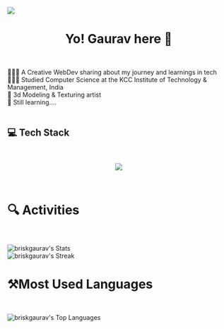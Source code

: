 
![](https://komarev.com/ghpvc/?username=briskgaurav&style=for-the-badge&color=orange)

<h1 align='center' > Yo! Gaurav here 🚀</h1>
</br>

👩🏻‍💻 A Creative WebDev sharing about my journey and learnings in tech<br/>
👩🏻‍🎓 Studied Computer Science at the KCC Institute of Technology & Management, India<br/>
🎨 3d Modeling & Texturing artist <br/>
💭 Still learning....
<br/>
<br/>

<!-- GitHub stats from https://github.com/anuraghazra/github-readme-stats -->
<h2>💻 Tech Stack </h2>
</br>
<p align="center">
  <a href="https://skillicons.dev">
    <img src="https://skillicons.dev/icons?i=html,css,js,ts,threejs,tailwind,react,redux,firebase,git,github,figma,blender,greensock" />
  </a>
</p>

<br/>

# 🔍 Activities
<br>

![briskgaurav's Stats](https://github-readme-stats.vercel.app/api?username=briskgaurav&theme=onedark&show_icons=true&hide_border=true&count_private=true)
</br>
![briskgaurav's Streak](https://github-readme-streak-stats.herokuapp.com/?user=briskgaurav&theme=onedark&hide_border=true)
</br>

# ⚒️Most Used Languages
<br>

![briskgaurav's Top Languages](https://github-readme-stats.vercel.app/api/top-langs/?username=briskgaurav&theme=onedark&show_icons=true&hide_border=true&layout=compact)

